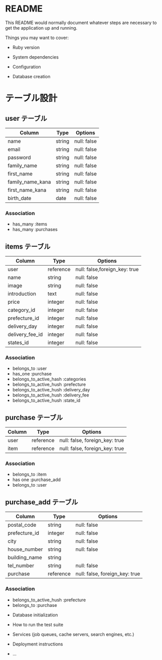 # README

This README would normally document whatever steps are necessary to get the
application up and running.

Things you may want to cover:

* Ruby version

* System dependencies

* Configuration

* Database creation

# テーブル設計

## user テーブル

| Column          | Type   | Options     |
| --------------- | ------ | ----------- |
| name            | string | null: false |
| email           | string | null: false |
| password        | string | null: false |
| family_name     | string | null: false |
| first_name      | string | null: false |
| family_name_kana| string | null: false |
| first_name_kana | string | null: false |
| birth_date      | date   | null: false |

### Association

- has_many :items
- has_many :purchases

## items テーブル

| Column         | Type        | Options                       |
| -------------- | ------------| ----------------------------- |
| user           | reference   | null: false,foreign_key: true |
| name           | string      | null: false                   |
| image          | string      | null: false                   |
| introduction   | text        | null: false                   |
| price          | integer     | null: false                   |
| category_id    | integer     | null: false                   |
| prefecture_id  | integer     | null: false                   |
| delivery_day   | integer     | null: false                   |
| delivery_fee_id| integer     | null: false                   |
| states_id      | integer     | null: false                   |

### Association
- belongs_to :user
- has_one :purchase
- belongs_to_active_hash :categories
- belongs_to_active_hush :prefecture
- belongs_to_active_hush :delivery_day
- belongs_to_active_hush :delivery_fee
- belongs_to_active_hush :state_id

## purchase テーブル

| Column   | Type       | Options                        |
| -------- | ---------- | ------------------------------ |
| user     | reference  | null: false, foreign_key: true |
| item     | reference  | null: false, foreign_key: true |

### Association

- belongs_to :item
- has one :purchase_add
- belongs_to :user

## purchase_add テーブル 

| Column         | Type        | Options                        |
| -------------- | ------------| ------------------------------ |
| postal_code    | string      | null: false                    |
| prefecture_id  | integer     | null: false                    |
| city           | string      | null: false                    |
| house_number   | string      | null: false                    | 
| building_name  | string      |                                |
| tel_number     | string      | null: false                    |
| purchase       | reference   | null: false, foreign_key: true |


### Association

- belongs_to_active_hush :prefecture
- belongs_to :purchase




* Database initialization

* How to run the test suite

* Services (job queues, cache servers, search engines, etc.)

* Deployment instructions

* ...
